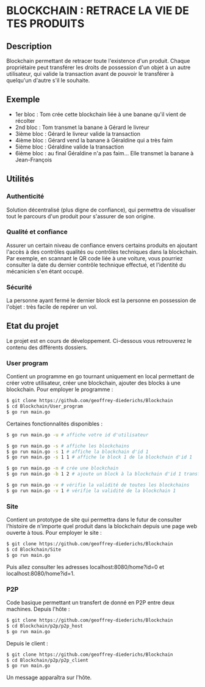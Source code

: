 # BLOCKCHAIN : RETRACE LA VIE DE TES PRODUITS

## Description

Blockchain permettant de retracer toute l'existence d'un produit. Chaque propriétaire peut transférer les droits de possession d'un objet à un autre utilisateur, qui valide la transaction avant de pouvoir le transférer à quelqu'un d'autre s'il le souhaite.

## Exemple

- 1er bloc : Tom crée cette blockchain liée à une banane qu'il vient de récolter
- 2nd bloc : Tom transmet la banane à Gérard le livreur
- 3ième bloc : Gérard le livreur valide la transaction
- 4ième bloc : Gérard vend la banane à Géraldine qui a très faim
- 5ième bloc : Géraldine valide la transaction
- 6ième bloc : au final Géraldine n'a pas faim... Elle transmet la banane à Jean-François

## Utilités

### Authenticité

Solution décentralisé (plus digne de confiance), qui permettra de visualiser tout le parcours d'un produit pour s'assurer de son origine.

### Qualité et confiance

Assurer un certain niveau de confiance envers certains produits en ajoutant l'accès à des contrôles qualités ou contrôles techniques dans la blockchain. Par exemple, en scannant le QR code liée à une voiture, vous pourriez consulter la date du dernier contrôle technique effectué, et l'identité du mécanicien s'en étant occupé.

### Sécurité

La personne ayant fermé le dernier block est la personne en possession de l'objet : très facile de repérer un vol.

## Etat du projet

Le projet est en cours de développement. Ci-dessous vous retrouverez le contenu des différents dossiers.

### User program

Contient un programme en go tournant uniquement en local permettant de créer votre utilisateur, créer une blockchain, ajouter des blocks à une blockchain. Pour employer le programme :

```bash
$ git clone https://github.com/geoffrey-diederichs/Blockchain
$ cd Blockchain/User_program
$ go run main.go
```

Certaines fonctionnalités disponibles :

```bash
$ go run main.go -u # affiche votre id d'utilisateur

$ go run main.go -s # affiche les blockchains
$ go run main.go -s 1 # affiche la blockchain d'id 1
$ go run main.go -s 1 1 # affiche le block 1 de la blockchain d'id 1

$ go run main.go -n # crée une blockchain
$ go run main.go -b 1 2 # ajoute un block à la blockchain d'id 1 transférant (ou récupérant) la propriété à l'utilisateur 2

$ go run main.go -v # vérifie la validité de toutes les blockchains
$ go run main.go -v 1 # vérifie la validité de la blockchain 1
```

### Site

Contient un prototype de site qui permettra dans le futur de consulter l'histoire de n'importe quel produit dans la blockchain depuis une page web ouverte à tous. Pour employer le site :

```bash
$ git clone https://github.com/geoffrey-diederichs/Blockchain
$ cd Blockchain/Site
$ go run main.go
```
Puis allez consulter les adresses localhost:8080/home?id=0 et localhost:8080/home?id=1.

### P2P

Code basique permettant un transfert de donné en P2P entre deux machines. Depuis l'hôte :

```bash
$ git clone https://github.com/geoffrey-diederichs/Blockchain
$ cd Blockchain/p2p/p2p_host
$ go run main.go
```

Depuis le client :

```bash
$ git clone https://github.com/geoffrey-diederichs/Blockchain
$ cd Blockchain/p2p/p2p_client
$ go run main.go
```
    
Un message apparaîtra sur l'hôte.